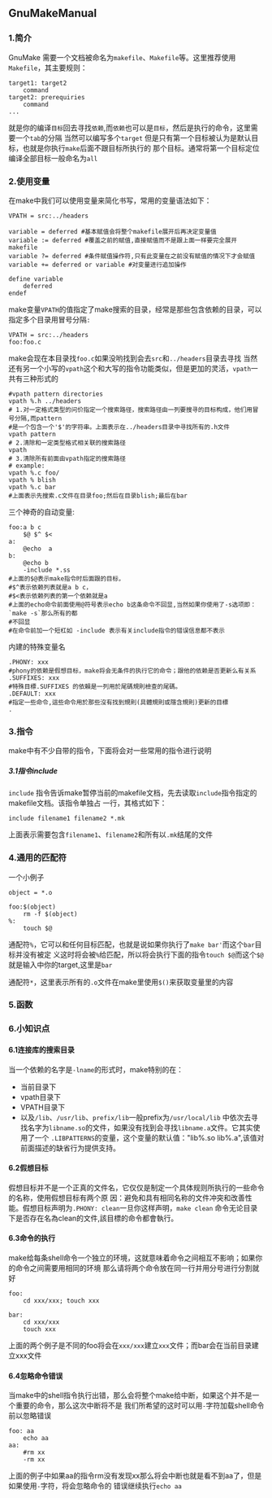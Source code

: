## GnuMakeManual
### 1.简介
GnuMake 需要一个文档被命名为`makefile`、`Makefile`等。这里推荐使用`Makefile`，其主要规则：
```make
target1: target2
	command
target2: prerequiries
	command
...
```
就是你的编译`目标`回去寻找`依赖`,而`依赖`也可以是`目标`，然后是执行的命令，这里需要一个`tab`的分隔
当然可以编写多个`target` 但是只有第一个目标被认为是默认目标，也就是你执行`make`后面不跟目标所执行的
那个目标。通常将第一个目标定位编译全部目标一般命名为`all`

### 2.使用变量 
在make中我们可以使用变量来简化书写，常用的变量语法如下：
```make
VPATH = src:../headers

variable = deferred #基本赋值会将整个makefile展开后再决定变量值
variable := deferred #覆盖之前的赋值,直接赋值而不是跟上面一样要完全展开makefile
variable ?= deferred #条件赋值操作符,只有此变量在之前没有赋值的情况下才会赋值
variable += deferred or variable #对变量进行追加操作

define variable
	deferred
endef
```

make变量`VPATH`的值指定了make搜索的目录，经常是那些包含依赖的目录，可以指定多个目录用冒号分隔`:`
```make
VPATH = src:../headers
foo:foo.c
```
make会现在本目录找`foo.c`如果没哟找到会去`src`和`../headers`目录去寻找
当然还有另一个小写的`vpath`这个和大写的指令功能类似，但是更加的灵活，`vpath`一共有三种形式的
```make
#vpath pattern directories
vpath %.h ../headers
# 1.对一定格式类型的问价指定一个搜索路径，搜索路径由一列要搜寻的目标构成，他们用冒号分隔,而pattern
#是一个包含一个'$'的字符串。上面表示在../headers目录中寻找所有的.h文件
vpath pattern
# 2.清除和一定类型格式相关联的搜索路径
vpath
# 3.清除所有前面由vpath指定的搜索路径
# example:
vpath %.c foo/
vpath % blish
vpath %.c bar
#上面表示先搜索.c文件在目录foo;然后在目录blish;最后在bar
```

三个神奇的自动变量:

```make
foo:a b c
	$@ $^ $<
a:
	@echo  a
b:
	@echo b
	-include *.ss
#上面的$@表示make指令时后面跟的目标，
#$^表示依赖列表就是a b c，
#$<表示依赖列表的第一个依赖就是a
#上面的echo命令前面使用@符号表示echo b这条命令不回显,当然如果你使用了-s选项即：`make -s`那么所有的都
#不回显
#在命令前加一个短杠如 -include 表示有关include指令的错误信息都不表示
```

内建的特殊变量名
```make
.PHONY: xxx
#phony的依赖是假想目标，make将会无条件的执行它的命令；跟他的依赖是否更新么有关系
.SUFFIXES: xxx
#特殊目標.SUFFIXES 的依賴是一列用於尾碼規則檢查的尾碼。
.DEFAULT: xxx
#指定一些命令,這些命令用於那些沒有找到規則(具體規則或隱含規則)更新的目標
.

```

### 3.指令

make中有不少自带的指令，下面将会对一些常用的指令进行说明
##### 3.1指令include
`include` 指令告诉make暂停当前的makefile文档，先去读取`include`指令指定的makefile文档。该指令单独占
一行，其格式如下：
```make
include filename1 filename2 *.mk
```
上面表示需要包含`filename1`、`filename2`和所有以`.mk`结尾的文件

### 4.通用的匹配符

一个小例子
```make
object = *.o

foo:$(object)
	rm -f $(object)
%:
	touch $@
```
通配符`%`，它可以和任何目标匹配，也就是说如果你执行了`make bar'`而这个`bar`目标并没有被定
义这时将会被`%`给匹配，所以将会执行下面的指令`touch $@`而这个`$@`就是输入中你的target,这里是`bar`

通配符`*`，这里表示所有的`.o`文件在make里使用`$()`来获取变量里的内容

### 5.函数

### 6.小知识点
#### 6.1连接库的搜索目录
当一个依赖的名字是`-lname`的形式时，make特别的在：
* 当前目录下
* vpath目录下
* VPATH目录下
* 以及`/lib`、`/usr/lib`、`prefix/lib`一般prefix为`/usr/local/lib`
中依次去寻找名字为`libname.so`的文件，如果没有找到会寻找`libname.a`文件。它其实使用了一个
`.LIBPATTERNS`的变量，这个变量的默认值："lib%.so lib%.a",该值对前面描述的缺省行为提供支持。

#### 6.2假想目标
假想目标并不是一个正真的文件名，它仅仅是制定一个具体规则所执行的一些命令的名称，使用假想目标有两个原
因：避免和具有相同名称的文件冲突和改善性能。假想目标声明为`.PHONY: clean`一旦你这样声明，`make clean`
命令无论目录下是否存在名為clean的文件,該目標的命令都會執行。

#### 6.3命令的执行
make给每条shell命令一个独立的环境，这就意味着命令之间相互不影响；如果你的命令之间需要用相同的环境
那么请将两个命令放在同一行并用分号进行分割就好
```make
foo:
	cd xxx/xxx; touch xxx

bar:
	cd xxx/xxx
	touch xxx
```

上面的两个例子是不同的foo将会在`xxx/xxx`建立`xxx`文件；而bar会在当前目录建立xxx文件
#### 6.4忽略命令错误
当make中的shell指令执行出错，那么会将整个make给中断，如果这个并不是一个重要的命令，那么这次中断将不是
我们所希望的这时可以用`-`字符加载shell命令前以忽略错误
```make
foo: aa
	echo aa
aa:
	#rm xx
	-rm xx
```

上面的例子中如果aa的指令rm没有发现xx那么将会中断也就是看不到aa了，但是如果使用`-`字符，将会忽略命令的
错误继续执行`echo aa`

